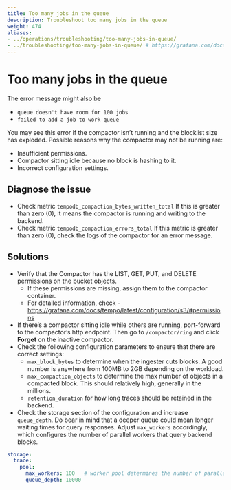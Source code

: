 ```yaml
---
title: Too many jobs in the queue
description: Troubleshoot too many jobs in the queue
weight: 474
aliases:
- ../operations/troubleshooting/too-many-jobs-in-queue/
- ../troubleshooting/too-many-jobs-in-queue/ # https://grafana.com/docs/tempo/<TEMPO_VERSION>/troubleshooting/too-many-jobs-in-queue/
---
```


# Too many jobs in the queue

The error message might also be
- `queue doesn't have room for 100 jobs`
- `failed to add a job to work queue`

You may see this error if the compactor isn’t running and the blocklist size has exploded.
Possible reasons why the compactor may not be running are:

- Insufficient permissions.
- Compactor sitting idle because no block is hashing to it.
- Incorrect configuration settings.

## Diagnose the issue

- Check metric `tempodb_compaction_bytes_written_total`
If this is greater than zero (0), it means the compactor is running and writing to the backend.
- Check metric `tempodb_compaction_errors_total`
If this metric is greater than zero (0), check the logs of the compactor for an error message.

## Solutions

- Verify that the Compactor has the LIST, GET, PUT, and DELETE permissions on the bucket objects.
  - If these permissions are missing, assign them to the compactor container.
  - For detailed information, check - https://grafana.com/docs/tempo/latest/configuration/s3/#permissions
- If there’s a compactor sitting idle while others are running, port-forward to the compactor’s http endpoint. Then go to `/compactor/ring` and click **Forget** on the inactive compactor.
- Check the following configuration parameters to ensure that there are correct settings:
  - `max_block_bytes` to determine when the ingester cuts blocks. A good number is anywhere from 100MB to 2GB depending on the workload.
  - `max_compaction_objects` to determine the max number of objects in a compacted block. This should relatively high, generally in the millions.
  - `retention_duration` for how long traces should be retained in the backend.
- Check the storage section of the configuration and increase `queue_depth`. Do bear in mind that a deeper queue could mean longer
  waiting times for query responses. Adjust `max_workers` accordingly, which configures the number of parallel workers
  that query backend blocks.

```yaml
storage:
  trace:
    pool:
      max_workers: 100   # worker pool determines the number of parallel requests to the object store backend
      queue_depth: 10000
```
